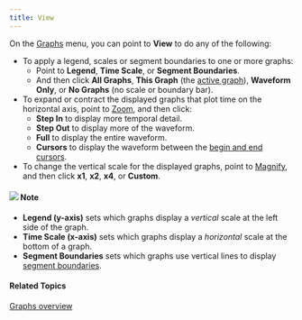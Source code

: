 ```yaml
---
title: View
---
```


On the [Graphs](overview) menu, you can point to **View** to do any of the following:

- To apply a legend, scales or segment boundaries to one or more graphs:
  - Point to **Legend**, **Time Scale**, or **Segment Boundaries**.
  - And then click **All Graphs**, **This Graph** (the [active graph](active-graph)), **Waveform Only**, or **No Graphs** (no scale or boundary bar).
- To expand or contract the displayed graphs that plot time on the horizontal axis, point to [Zoom](zoom), and then click:
  - **Step In** to display more temporal detail.
  - **Step Out** to display more of the waveform.
  - **Full** to display the entire waveform.
  - **Cursors** to display the waveform between the [begin and end cursors](begin-end-cursors).
- To change the vertical scale for the displayed graphs, point to [Magnify](magnify), and then click **x1**, **x2**, **x4**, or **Custom**.

#### ![](../../../images/001.png) **Note**
- **Legend (y-axis)** sets which graphs display a *vertical* scale at the left side of the graph.
- **Time Scale (x-axis)** sets which graphs display a *horizontal* scale at the bottom of a graph.
- **Segment Boundaries** sets which graphs use vertical lines to display [segment boundaries](../edit/segment-boundaries).

#### **Related Topics**
[Graphs overview](overview)
